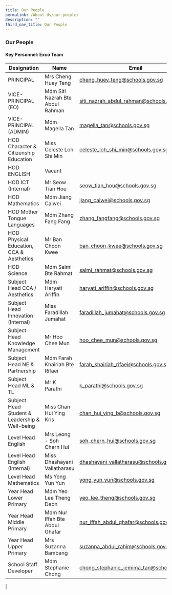 ```yaml
---
title: Our People
permalink: /About-Us/our-people/
description: ""
third_nav_title: Our People
---
```

### Our People

#### Key Personnel: Exco Team  

| Designation | Name | Email |
|---|---|---|
| PRINCIPAL | Mrs Cheng Huey Teng | [cheng_huey_teng@schools.gov.sg](cheng_huey_teng@schools.gov.sg) |
| VICE-PRINCIPAL (EO) | Mdm Siti Nazrah Bte Abdul Rahman | [siti_nazrah_abdul_rahman@schools.gov.sg](siti_nazrah_abdul_rahman@schools.gov.sg) |
| VICE-PRINCIPAL (ADMIN) | Mdm Magella Tan | [magella_tan@schools.gov.sg](magella_tan@schools.gov.sg) |
|  HOD Character & Citizenship Education | Miss Celeste Loh Shi Min | [celeste_loh_shi_min@schools.gov.sg](celeste_loh_shi_min@schools.gov.sg) |
| HOD ENGLISH  | Vacant |   |
| HOD ICT (Internal) | Mr Seow Tian Hou | [seow_tian_hou@schools.gov.sg](seow_tian_hou@schools.gov.sg) |
| HOD Mathematics | Mdm Jiang Caiwei | [jiang_caiwei@schools.gov.sg](jiang_caiwei@schools.gov.sg) |
| HOD Mother Tongue Languages | Mdm Zhang Fang Fang | [zhang_fangfang@schools.gov.sg](zhang_fangfang@schools.gov.sg) |
| HOD Physical Education, CCA & Aesthetics | Mr Ban Choon Kwee | [ban_choon_kwee@schools.gov.sg](ban_choon_kwee@schools.gov.sg) |
| HOD Science | Mdm Salmi Bte Rahmat | [salmi_rahmat@schools.gov.sg](salmi_rahmat@schools.gov.sg) |
| Subject Head CCA / Aesthetics | Mdm Haryati Ariffin | [haryati_ariffin@schools.gov.sg](haryati_ariffin@schools.gov.sg) |
| Subject Head Innovation (Internal) | Miss Faradillah Jumahat | [faradillah_jumahat@schools.gov.sg](faradillah_jumahat@schools.gov.sg) |
| Subject Head Knowledge Management | Mr Hoo Chee Mun | [hoo_chee_mun@schools.gov.sg](hoo_chee_mun@schools.gov.sg) |
| Subject Head NE & Partnership  | Mdm Farah Khairiah Bte Rifaei | [farah_khairiah_rifaei@schools.gov.sg](farah_khairiah_rifaei@schools.gov.sg) |
| Subject Head ML & TL | Mr K Parathi | [k_parathi@schools.gov.sg](k_parathi@schools.gov.sg) |
| Subject Head Student & Leadership & Well-being | Miss Chan Hui Ying Kris | [chan_hui_ying_b@schools.gov.sg](chan_hui_ying_b@schools.gov.sg) |
| Level Head English  | Mrs Leong - Soh Chern Hui | [soh_chern_hui@schools.gov.sg](soh_chern_hui@schools.gov.sg) |
| Level Head English (Internal) | Miss Dhashayani Vallatharasu | [dhashayani_vallatharasu@schools.gov.sg](dhashayani_vallatharasu@schools.gov.sg) |
| Level Head Mathematics | Ms Yong Yun Yun | [yong_yun_yun@schools.gov.sg](yong_yun_yun@schools.gov.sg) |
| Year Head Lower Primary | Mdm Yeo Lee Theng Deon | [yeo_lee_theng@schools.gov.sg](yeo_lee_theng@schools.gov.sg) |
| Year Head Middle Primary | Mdm Nur Iffah Bte Abdul Ghafar | [nur_iffah_abdul_ghafar@schools.gov.sg](nur_iffah_abdul_ghafar@schools.gov.sg) |
| Year Head Upper Primary | Mrs Suzanna Bambang | [suzanna_abdul_rahim@schools.gov.sg](suzanna_abdul_rahim@schools.gov.sg) |
| School Staff Developer | Mdm Stephanie Chong | [chong_stephanie_jemima_tan@schools.gov.sg](chong_stephanie_jemima_tan@schools.gov.sg) |
|